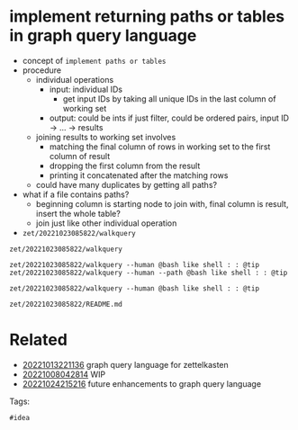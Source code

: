 # implement returning paths or tables in graph query language

- concept of `implement paths or tables`
- procedure
  - individual operations
    - input: individual IDs
      - get input IDs by taking all unique IDs in the last column of working set
    - output: could be ints if just filter, could be ordered pairs, input ID -> ... -> results
  - joining results to working set involves
    - matching the final column of rows in working set to the first column of result
    - dropping the first column from the result
    - printing it concatenated after the matching rows
  - could have many duplicates by getting all paths?
- what if a file contains paths?
  - beginning column is starting node to join with, final column is result, insert the whole table?
  - join just like other individual operation
- `zet/20221023085822/walkquery`

```
zet/20221023085822/walkquery

zet/20221023085822/walkquery --human @bash like shell : : @tip
zet/20221023085822/walkquery --human --path @bash like shell : : @tip

zet/20221023085822/walkquery --human @bash like shell : : @tip
```

` zet/20221023085822/README.md `

# Related

- [20221013221136](/zet/20221013221136/README.md) graph query language for zettelkasten
- [20221008042814](/zet/20221008042814/README.md) WIP
- [20221024215216](/zet/20221024215216/README.md) future enhancements to graph query language

Tags:

    #idea
